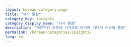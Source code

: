 ```yaml
---
layout: korean-category-page
title: "시사 통찰"
category_key: insights
category_display_name: "시사 통찰"
description: "개인적인 의견과 시각으로 바라본 시대적 이슈와 통찰"
permalink: /korean/categories/insights/
lang: ko
---
```


<!-- 카테고리 페이지 콘텐츠는 레이아웃에서 자동 생성됩니다 -->